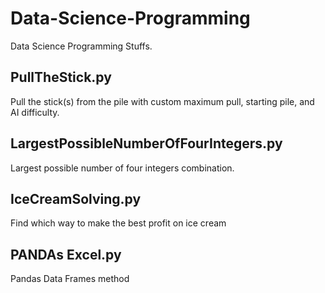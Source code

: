# Data-Science-Programming
Data Science Programming Stuffs.

## PullTheStick.py
Pull the stick(s) from the pile with custom maximum pull, starting pile, and AI difficulty.

## LargestPossibleNumberOfFourIntegers.py
Largest possible number of four integers combination.

## IceCreamSolving.py
Find which way to make the best profit on ice cream

## PANDAs Excel.py
Pandas Data Frames method
